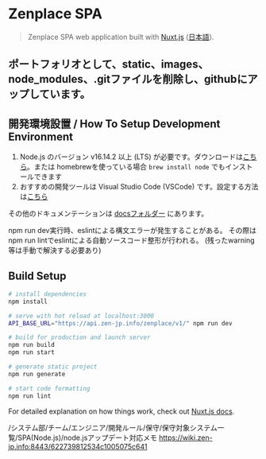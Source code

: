 # Zenplace SPA

> Zenplace SPA web application built with [Nuxt.js](https://nuxtjs.org) ([日本語](https://ja.nuxtjs.org)).


## ポートフォリオとして、static、images、node_modules、.gitファイルを削除し、githubにアップしています。


## 開発環境設置 / How To Setup Development Environment

1. Node.js のバージョン v16.14.2 以上 (LTS) が必要です。ダウンロードは[こちら](https://nodejs.org/en/)。または homebrewを使っている場合 `brew install node` でもインストールできます
2. おすすめの開発ツールは Visual Studio Code (VSCode) です。設定する方法は[こちら](docs/vscode.md)

その他のドキュメンテーションは [docsフォルダー](docs/) にあります。

npm run dev実行時、eslintによる構文エラーが発生することがある。
その際はnpm run lintでeslintによる自動ソースコード整形が行われる。
(残ったwarning等は手動で解決する必要あり)

## Build Setup

``` bash
# install dependencies
npm install

# serve with hot reload at localhost:3000
API_BASE_URL="https://api.zen-jp.info/zenplace/v1/" npm run dev

# build for production and launch server
npm run build
npm run start

# generate static project
npm run generate

# start code formatting
npm run lint

```

For detailed explanation on how things work, check out [Nuxt.js docs](https://nuxtjs.org).

/システム部/チーム/エンジニア/開発ルール/保守/保守対象システム一覧/SPA(Node.js)/node.jsアップデート対応メモ
https://wiki.zen-jp.info:8443/622739812534c1005075c641
